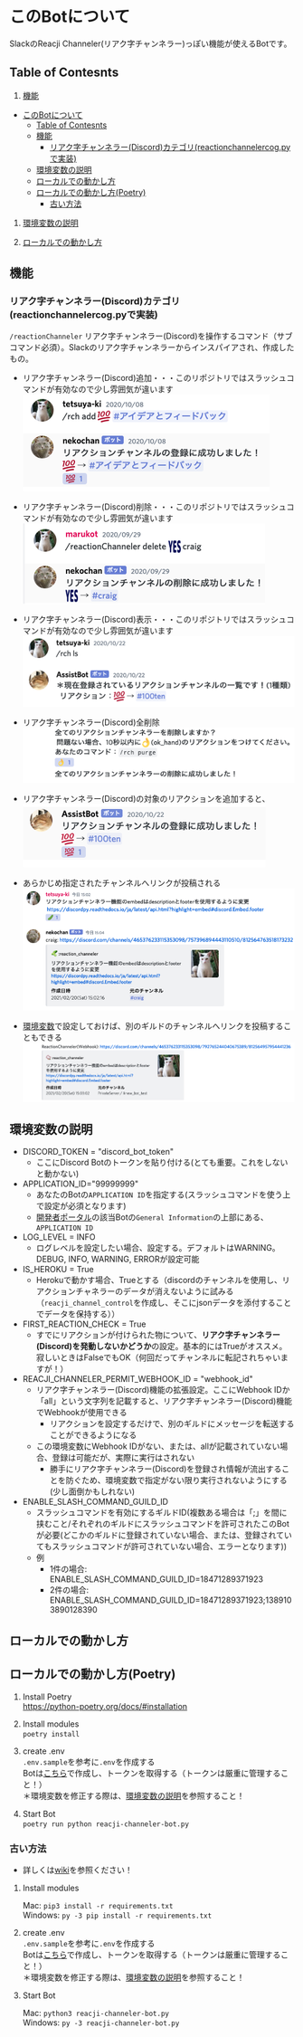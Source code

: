 # このBotについて

SlackのReacji Channeler(リアク字チャンネラー)っぽい機能が使えるBotです。

## Table of Contesnts

1. [機能](#機能)

- [このBotについて](#このbotについて)
  - [Table of Contesnts](#table-of-contesnts)
  - [機能](#機能)
    - [リアク字チャンネラー(Discord)カテゴリ(reactionchannelercog.pyで実装)](#リアク字チャンネラーdiscordカテゴリreactionchannelercogpyで実装)
  - [環境変数の説明](#環境変数の説明)
  - [ローカルでの動かし方](#ローカルでの動かし方)
  - [ローカルでの動かし方(Poetry)](#ローカルでの動かし方poetry)
    - [古い方法](#古い方法)

1. [環境変数の説明](#環境変数の説明)

1. [ローカルでの動かし方](#ローカルでの動かし方)

## 機能

### リアク字チャンネラー(Discord)カテゴリ(reactionchannelercog.pyで実装)

`/reactionChanneler` リアク字チャンネラー(Discord)を操作するコマンド（サブコマンド必須）。Slackのリアク字チャンネラーからインスパイアされ、作成したもの。

- リアク字チャンネラー(Discord)追加・・・このリポジトリではスラッシュコマンドが有効なので少し雰囲気が違います  
![image(reactionChanneler_add)](https://github.com/tetsuya-ki/images/blob/main/discord-bot-heroku/reactionChanneler_add.png?raw=true)

- リアク字チャンネラー(Discord)削除・・・このリポジトリではスラッシュコマンドが有効なので少し雰囲気が違います  
![image(reactionChanneler_delete)](https://github.com/tetsuya-ki/images/blob/main/discord-bot-heroku/reactionChanneler_delete.png?raw=true)

- リアク字チャンネラー(Discord)表示・・・このリポジトリではスラッシュコマンドが有効なので少し雰囲気が違います  
![image(reactionChanneler_list)](https://github.com/tetsuya-ki/images/blob/main/discord-bot-heroku/reactionChanneler_list.png?raw=true)

- リアク字チャンネラー(Discord)全削除  
![image(reactionChanneler_purge)](https://github.com/tetsuya-ki/images/blob/main/discord-bot-heroku/reactionChanneler_purge.png?raw=true)

- リアク字チャンネラー(Discord)の対象のリアクションを追加すると、  
![image(reactionChanneler)](https://github.com/tetsuya-ki/images/blob/main/discord-bot-heroku/event_reaction.png?raw=True)

- あらかじめ指定されたチャンネルへリンクが投稿される  
![image(reactionChanneler-2)](https://github.com/tetsuya-ki/images/blob/main/discord-bot-heroku/event_reaction_added.png?raw=True)

- [環境変数](#環境変数の説明)で設定しておけば、別のギルドのチャンネルへリンクを投稿することもできる
![image(reactionChanneler-3)](<https://github.com/tetsuya-ki/images/blob/main/discord-bot-heroku/event_reaction_added(webhook).png?raw=True>)

## 環境変数の説明

- DISCORD_TOKEN = "discord_bot_token"
  - ここにDiscord Botのトークンを貼り付ける(とても重要。これをしないと動かない)
- APPLICATION_ID="99999999"
  - あなたのBotの`APPLICATION ID`を指定する(スラッシュコマンドを使う上で設定が必須となります)
  - [開発者ポータル](https://discord.com/developers/applications/)の該当Botの`General Information`の上部にある、`APPLICATION ID`
- LOG_LEVEL = INFO
  - ログレベルを設定したい場合、設定する。デフォルトはWARNING。DEBUG, INFO, WARNING, ERRORが設定可能
- IS_HEROKU = True
  - Herokuで動かす場合、Trueとする（discordのチャンネルを使用し、リアクションチャネラーのデータが消えないように試みる（`reacji_channel_control`を作成し、そこにjsonデータを添付することでデータを保持する））
- FIRST_REACTION_CHECK = True
  - すでにリアクションが付けられた物について、**リアク字チャンネラー(Discord)を発動しないかどうか**の設定。基本的にはTrueがオススメ。寂しいときはFalseでもOK（何回だってチャンネルに転記されちゃいますが！）
- REACJI_CHANNELER_PERMIT_WEBHOOK_ID = "webhook_id"
  - リアク字チャンネラー(Discord)機能の拡張設定。ここにWebhook IDか「all」という文字列を記載すると、リアク字チャンネラー(Discord)機能でWebhookが使用できる
    - リアクションを設定するだけで、別のギルドにメッセージを転送することができるようになる
  - この環境変数にWebhook IDがない、または、allが記載されていない場合、登録は可能だが、実際に実行はされない
    - 勝手にリアク字チャンネラー(Discord)を登録され情報が流出することを防ぐため、環境変数で指定がない限り実行されないようにする(少し面倒かもしれない)
- ENABLE_SLASH_COMMAND_GUILD_ID
  - スラッシュコマンドを有効にするギルドID(複数ある場合は「;」を間に挟むこと/それぞれのギルドにスラッシュコマンドを許可されたこのBotが必要(どこかのギルドに登録されていない場合、または、登録されていてもスラッシュコマンドが許可されていない場合、エラーとなります))
  - 例
    - 1件の場合: ENABLE_SLASH_COMMAND_GUILD_ID=18471289371923
    - 2件の場合: ENABLE_SLASH_COMMAND_GUILD_ID=18471289371923;1389103890128390

## ローカルでの動かし方

## ローカルでの動かし方(Poetry)

1. Install Poetry  
<https://python-poetry.org/docs/#installation>

2. Install modules  
`poetry install`

3. create .env  
`.env.sample`を参考に`.env`を作成する  
Botは[こちら](https://discord.com/developers/applications)で作成し、トークンを取得する（トークンは厳重に管理すること！）  
＊環境変数を修正する際は、[環境変数の説明](#環境変数の説明)を参照すること！

4. Start Bot  
`poetry run python reacji-channeler-bot.py`

### 古い方法

- 詳しくは[wiki](https://github.com/tetsuya-ki/discord-bot-heroku/wiki)を参照ください！

1. Install modules

    Mac: `pip3 install -r requirements.txt`  
    Windows: `py -3 pip install -r requirements.txt`

2. create .env  
`.env.sample`を参考に`.env`を作成する  
Botは[こちら](https://discord.com/developers/applications)で作成し、トークンを取得する（トークンは厳重に管理すること！）  
＊環境変数を修正する際は、[環境変数の説明](#環境変数の説明)を参照すること！

3. Start Bot

    Mac: `python3 reacji-channeler-bot.py`  
    Windows: `py -3 reacji-channeler-bot.py`
